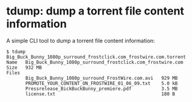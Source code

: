 # tdump: dump a torrent file content information

A simple CLI tool to dump a torrent file content information:

```console
$ tdump Big_Buck_Bunny_1080p_surround_frostclick.com_frostwire.com.torrent
Name   Big_Buck_Bunny_1080p_surround_frostclick.com_frostwire.com
Size   932 MB
Files
       Big_Buck_Bunny_1080p_surround_FrostWire.com.avi   929 MB
       PROMOTE_YOUR_CONTENT_ON_FROSTWIRE_01_06_09.txt    5.0 kB
       Pressrelease_BickBuckBunny_premiere.pdf           3.5 MB
       license.txt                                       180 B

```